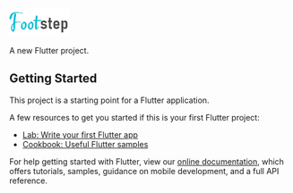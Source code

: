 ![alt text](https://raw.githubusercontent.com/GersonVs/footstep/master/lib/assets/FootStepBig.png?token=AGYTHUDPD3J2I3334PB7FTK5LF6K4)

A new Flutter project.

## Getting Started

This project is a starting point for a Flutter application.

A few resources to get you started if this is your first Flutter project:

- [Lab: Write your first Flutter app](https://flutter.dev/docs/get-started/codelab)
- [Cookbook: Useful Flutter samples](https://flutter.dev/docs/cookbook)

For help getting started with Flutter, view our
[online documentation](https://flutter.dev/docs), which offers tutorials,
samples, guidance on mobile development, and a full API reference.




